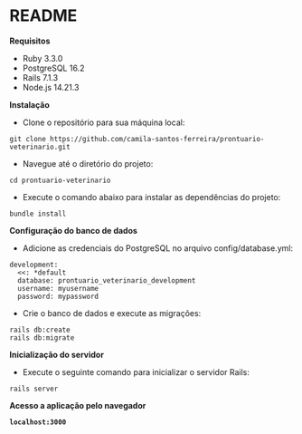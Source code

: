 # README

<b>Requisitos</b>
- Ruby 3.3.0
- PostgreSQL 16.2
- Rails 7.1.3
- Node.js 14.21.3

<b>Instalação</b>

- Clone o repositório para sua máquina local:<br>
```
git clone https://github.com/camila-santos-ferreira/prontuario-veterinario.git
```

- Navegue até o diretório do projeto:<br>
```
cd prontuario-veterinario
```

- Execute o comando abaixo para instalar as dependências do projeto:<br>
```
bundle install
```

<b>Configuração do banco de dados</b>

- Adicione as credenciais do PostgreSQL no arquivo config/database.yml:<br>
```
development:
  <<: *default
  database: prontuario_veterinario_development
  username: myusername
  password: mypassword
```

- Crie o banco de dados e execute as migrações:
```
rails db:create
rails db:migrate
```

<b>Inicialização do servidor</b><br>
- Execute o seguinte comando para inicializar o servidor Rails:
```
rails server
```

<b>Acesso a aplicação pelo navegador<b><br>
```
localhost:3000
```
